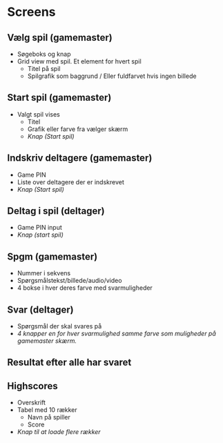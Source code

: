 # Screens

## Vælg spil (gamemaster)
- Søgeboks og knap
- Grid view med spil. Et element for hvert spil
    - Titel på spil
    - Spilgrafik som baggrund / Eller fuldfarvet hvis ingen billede

## Start spil (gamemaster)
-  Valgt spil vises
    - Titel
    - Grafik eller farve fra vælger skærm
    - *Knap (Start spil)*

## Indskriv deltagere (gamemaster)
- Game PIN
- Liste over deltagere der er indskrevet
- *Knap (Start spil)*

## Deltag i spil (deltager)
- Game PIN input
- *Knap (start spil)*


## Spgm (gamemaster)
- Nummer i sekvens
- Spørgsmålstekst/billede/audio/video
- 4 bokse i hver deres farve med svarmuligheder

## Svar (deltager)
- Spørgsmål der skal svares på
- *4 knapper en for hver svarmulighed samme farve som muligheder på gamemaster skærm.*

## Resultat efter alle har svaret

## Highscores
- Overskrift
- Tabel med 10 rækker
    - Navn på spiller
    - Score
- *Knap til at loade flere rækker*


